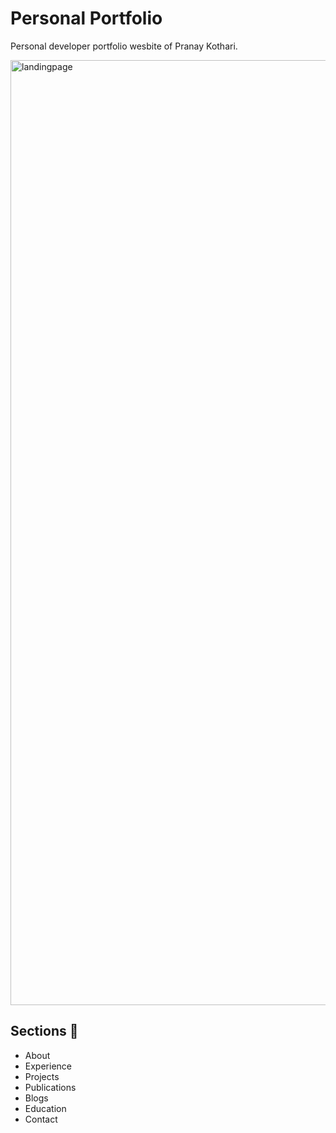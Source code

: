 # Personal Portfolio
Personal developer portfolio wesbite of Pranay Kothari.

<img width="1512" alt="landingpage" src="https://github.com/Heisenberg-737/PranayKothari/assets/55024919/5518b230-cd6a-4620-ba10-3f64fddcba1a">

## Sections 🧵

- About
- Experience
- Projects
- Publications
- Blogs
- Education
- Contact
